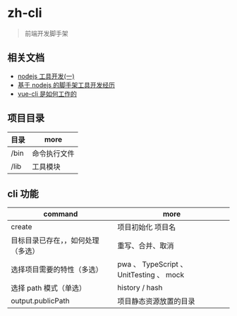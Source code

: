 # zh-cli

> 前端开发脚手架

## 相关文档

- [nodejs 工具开发(一)](https://zhuanlan.zhihu.com/p/40223877)
- [基于 nodejs 的脚手架工具开发经历](https://zhuanlan.zhihu.com/p/31988855)
- [vue-cli 是如何工作的](https://segmentfault.com/a/1190000009803941)

## 项目目录

| 目录 | more         |
| ---- | ------------ |
| /bin | 命令执行文件 |
| /lib | 工具模块     |

## cli 功能

| command                            | more                                     |
| ---------------------------------- | ---------------------------------------- |
| create <projectName>               | 项目初始化 项目名                        |
| 目标目录已存在，，如何处理（多选） | 重写、合并、取消                         |
| 选择项目需要的特性（多选）         | pwa 、 TypeScript 、 UnitTesting 、 mock |
| 选择 path 模式（单选）             | history / hash                           |
| output.publicPath                  | 项目静态资源放置的目录                   |
